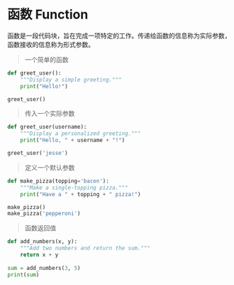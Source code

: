 # 函数 Function

函数是一段代码块，旨在完成一项特定的工作。传递给函数的信息称为实际参数，函数接收的信息称为形式参数。

> 一个简单的函数
```python
def greet_user():
    """Display a simple greeting.""" 
    print("Hello!")

greet_user()
```

>传入一个实际参数
```python
def greet_user(username):
    """Display a personalized greeting."""
    print("Hello, " + username + "!")

greet_user('jesse')
```

>定义一个默认参数
```python
def make_pizza(topping='bacon'):
    """Make a single-topping pizza."""
    print("Have a " + topping + " pizza!")

make_pizza()
make_pizza('pepperoni')
```

>函数返回值
```python
def add_numbers(x, y):
    """Add two numbers and return the sum."""
    return x + y
    
sum = add_numbers(3, 5)
print(sum)
```